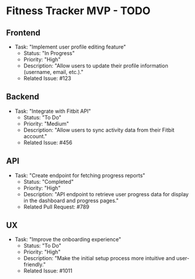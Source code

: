 # Fitness Tracker MVP - TODO

## Frontend
- Task: "Implement user profile editing feature"
    - Status: "In Progress"
    - Priority: "High"
    - Description: "Allow users to update their profile information (username, email, etc.)."
    - Related Issue: #123

## Backend
- Task: "Integrate with Fitbit API"
    - Status: "To Do"
    - Priority: "Medium"
    - Description: "Allow users to sync activity data from their Fitbit account."
    - Related Issue: #456

## API
- Task: "Create endpoint for fetching progress reports"
    - Status: "Completed"
    - Priority: "High"
    - Description: "API endpoint to retrieve user progress data for display in the dashboard and progress pages."
    - Related Pull Request: #789

## UX
- Task: "Improve the onboarding experience"
    - Status: "To Do"
    - Priority: "High"
    - Description: "Make the initial setup process more intuitive and user-friendly."
    - Related Issue: #1011